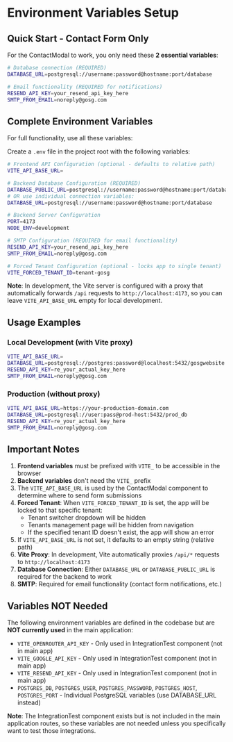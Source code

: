 # Environment Variables Setup

## Quick Start - Contact Form Only

For the ContactModal to work, you only need these **2 essential variables**:

```bash
# Database connection (REQUIRED)
DATABASE_URL=postgresql://username:password@hostname:port/database

# Email functionality (REQUIRED for notifications)
RESEND_API_KEY=your_resend_api_key_here
SMTP_FROM_EMAIL=noreply@gosg.com
```

## Complete Environment Variables

For full functionality, use all these variables:

Create a `.env` file in the project root with the following variables:

```bash
# Frontend API Configuration (optional - defaults to relative path)
VITE_API_BASE_URL=

# Backend Database Configuration (REQUIRED)
DATABASE_PUBLIC_URL=postgresql://username:password@hostname:port/database
# OR use individual connection variables:
DATABASE_URL=postgresql://username:password@hostname:port/database

# Backend Server Configuration
PORT=4173
NODE_ENV=development

# SMTP Configuration (REQUIRED for email functionality)
RESEND_API_KEY=your_resend_api_key_here
SMTP_FROM_EMAIL=noreply@gosg.com

# Forced Tenant Configuration (optional - locks app to single tenant)
VITE_FORCED_TENANT_ID=tenant-gosg
```

**Note**: In development, the Vite server is configured with a proxy that automatically forwards `/api` requests to `http://localhost:4173`, so you can leave `VITE_API_BASE_URL` empty for local development.

## Usage Examples

### Local Development (with Vite proxy)
```bash
VITE_API_BASE_URL=
DATABASE_URL=postgresql://postgres:password@localhost:5432/gosgwebsite
RESEND_API_KEY=re_your_actual_key_here
SMTP_FROM_EMAIL=noreply@gosg.com
```

### Production (without proxy)
```bash
VITE_API_BASE_URL=https://your-production-domain.com
DATABASE_URL=postgresql://user:pass@prod-host:5432/prod_db
RESEND_API_KEY=re_your_actual_key_here
SMTP_FROM_EMAIL=noreply@gosg.com
```

## Important Notes

1. **Frontend variables** must be prefixed with `VITE_` to be accessible in the browser
2. **Backend variables** don't need the `VITE_` prefix
3. The `VITE_API_BASE_URL` is used by the ContactModal component to determine where to send form submissions
4. **Forced Tenant**: When `VITE_FORCED_TENANT_ID` is set, the app will be locked to that specific tenant:
   - Tenant switcher dropdown will be hidden
   - Tenants management page will be hidden from navigation
   - If the specified tenant ID doesn't exist, the app will show an error
5. If `VITE_API_BASE_URL` is not set, it defaults to an empty string (relative path)
6. **Vite Proxy**: In development, Vite automatically proxies `/api/*` requests to `http://localhost:4173`
7. **Database Connection**: Either `DATABASE_URL` or `DATABASE_PUBLIC_URL` is required for the backend to work
8. **SMTP**: Required for email functionality (contact form notifications, etc.)

## Variables NOT Needed

The following environment variables are defined in the codebase but are **NOT currently used** in the main application:

- `VITE_OPENROUTER_API_KEY` - Only used in IntegrationTest component (not in main app)
- `VITE_GOOGLE_API_KEY` - Only used in IntegrationTest component (not in main app)  
- `VITE_RESEND_API_KEY` - Only used in IntegrationTest component (not in main app)
- `POSTGRES_DB`, `POSTGRES_USER`, `POSTGRES_PASSWORD`, `POSTGRES_HOST`, `POSTGRES_PORT` - Individual PostgreSQL variables (use DATABASE_URL instead)

**Note**: The IntegrationTest component exists but is not included in the main application routes, so these variables are not needed unless you specifically want to test those integrations.
